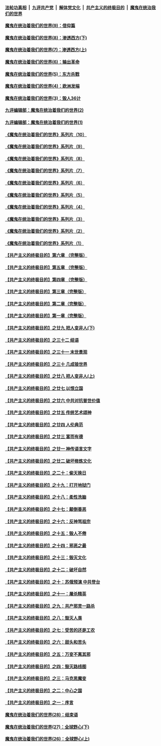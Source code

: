 

####  [法轮功真相](../../../../basic/blob/master/README.md?t=09231403) &nbsp;|&nbsp; [九评共产党](../../../../9ping.md/blob/master/README.md?t=09231403) &nbsp;|&nbsp; [解体党文化](../../../../jtdwh.md/blob/master/README.md?t=09231403)  &nbsp;|&nbsp; [共产主义的终极目的](../../../../gczydzjmd.md/blob/master/README.md?t=09231403) &nbsp;|&nbsp; [魔鬼在统治我们的世界](../../../../mgztzwmdsj.md/blob/master/README.md?t=09231403) 

#### [魔鬼在统治着我们的世界(9)：信仰篇](../pages/nsc422/n10432159.md?t=09231403) 

#### [魔鬼在统治着我们的世界(8)：渗透西方(下)](../pages/nsc422/n10429603.md?t=09231403) 

#### [魔鬼在统治着我们的世界(7)：渗透西方(上)](../pages/nsc422/n10426013.md?t=09231403) 

#### [魔鬼在统治着我们的世界(6)：输出革命](../pages/nsc422/n10421536.md?t=09231403) 

#### [魔鬼在统治着我们的世界(5)：东方杀戮](../pages/nsc422/n10417707.md?t=09231403) 

#### [魔鬼在统治着我们的世界(4)：欧洲发端](../pages/nsc422/n10414890.md?t=09231403) 

#### [魔鬼在统治着我们的世界(3)：毁人36计](../pages/nsc422/n10411583.md?t=09231403) 

#### [九评编辑部：魔鬼在统治着我们的世界(2)](../pages/nsc422/n10410036.md?t=09231403) 

#### [九评编辑部：魔鬼在统治着我们的世界(1)](../pages/nsc422/n10406825.md?t=09231403) 

#### [《魔鬼在统治着我们的世界》系列片（10）](../pages/nsc422/n12292670.md?t=09231403) 

#### [《魔鬼在统治着我们的世界》系列片（9）](../pages/nsc422/n12290859.md?t=09231403) 

#### [《魔鬼在统治着我们的世界》系列片（8）](../pages/nsc422/n12287445.md?t=09231403) 

#### [《魔鬼在统治着我们的世界》系列片（7）](../pages/nsc422/n12283425.md?t=09231403) 

#### [《魔鬼在统治着我们的世界》系列片（6）](../pages/nsc422/n12282314.md?t=09231403) 

#### [《魔鬼在统治着我们的世界》系列片（5）](../pages/nsc422/n12281419.md?t=09231403) 

#### [《魔鬼在统治着我们的世界》系列片（4）](../pages/nsc422/n12274024.md?t=09231403) 

#### [《魔鬼在统治着我们的世界》系列片（3）](../pages/nsc422/n12271322.md?t=09231403) 

#### [《魔鬼在统治着我们的世界》系列片（2）](../pages/nsc422/n12269049.md?t=09231403) 

#### [《魔鬼在统治着我们的世界》系列片（1）](../pages/nsc422/n12267575.md?t=09231403) 

#### [【共产主义的终极目的】第六章 （完整版）](../pages/nsc422/n11428913.md?t=09231403) 

#### [【共产主义的终极目的】第五章 （完整版）](../pages/nsc422/n11428912.md?t=09231403) 

#### [【共产主义的终极目的】第四章 （完整版）](../pages/nsc422/n11428907.md?t=09231403) 

#### [【共产主义的终极目的】第三章（完整版）](../pages/nsc422/n11428848.md?t=09231403) 

#### [【共产主义的终极目的】第二章（完整版）](../pages/nsc422/n11428831.md?t=09231403) 

#### [【共产主义的终极目的】第一章（完整版）](../pages/nsc422/n11417651.md?t=09231403) 

#### [【共产主义的终极目的】之廿九 把人变非人(下)](../pages/nsc422/n11344140.md?t=09231403) 

#### [【共产主义的终极目的】之三十二 结语](../pages/nsc422/n11360535.md?t=09231403) 

#### [【共产主义的终极目的】之三十一 末世景观](../pages/nsc422/n11351129.md?t=09231403) 

#### [【共产主义的终极目的】之三十 几成狼世界](../pages/nsc422/n11348280.md?t=09231403) 

#### [【共产主义的终极目的】之廿八 把人变非人(上)](../pages/nsc422/n11340492.md?t=09231403) 

#### [【共产主义的终极目的】之廿七 以恨立国](../pages/nsc422/n11336944.md?t=09231403) 

#### [【共产主义的终极目的】之廿六 中共对抗普世价值](../pages/nsc422/n11324785.md?t=09231403) 

#### [【共产主义的终极目的】之廿五 传统艺术颂神](../pages/nsc422/n11296396.md?t=09231403) 

#### [【共产主义的终极目的】之廿四 人伦典范](../pages/nsc422/n11296397.md?t=09231403) 

#### [【共产主义的终极目的】之廿三 富而有德](../pages/nsc422/n11283598.md?t=09231403) 

#### [【共产主义的终极目的】之廿一 神传语言文字](../pages/nsc422/n11263265.md?t=09231403) 

#### [【共产主义的终极目的】之廿二 破坏修炼文化](../pages/nsc422/n11245728.md?t=09231403) 

#### [【共产主义的终极目的】之二十：偷天换日](../pages/nsc422/n11238846.md?t=09231403) 

#### [【共产主义的终极目的】之十九：打开地狱门](../pages/nsc422/n11206376.md?t=09231403) 

#### [【共产主义的终极目的】之十八：柔性洗脑](../pages/nsc422/n11199994.md?t=09231403) 

#### [【共产主义的终极目的】之十七：颠倒善恶](../pages/nsc422/n11179782.md?t=09231403) 

#### [【共产主义的终极目的】之十六：反神骂祖宗](../pages/nsc422/n11166798.md?t=09231403) 

#### [【共产主义的终极目的】之十五：毁人不倦](../pages/nsc422/n11166792.md?t=09231403) 

#### [【共产主义的终极目的】之十四：邪恶之最](../pages/nsc422/n11150249.md?t=09231403) 

#### [【共产主义的终极目的】之十三：毁灭文化](../pages/nsc422/n11135227.md?t=09231403) 

#### [【共产主义的终极目的】之十二：破坏自然](../pages/nsc422/n11135214.md?t=09231403) 

#### [【共产主义的终极目的】之十：苏俄预演 中共登台](../pages/nsc422/n11118424.md?t=09231403) 

#### [【共产主义的终极目的】之十一：屠杀精英](../pages/nsc422/n11118442.md?t=09231403) 

#### [【共产主义的终极目的】之九：共产邪灵一路杀](../pages/nsc422/n11114139.md?t=09231403) 

#### [【共产主义的终极目的】之八：毁灭人类](../pages/nsc422/n11108503.md?t=09231403) 

#### [【共产主义的终极目的】之七：受苦的还是工农](../pages/nsc422/n11101809.md?t=09231403) 

#### [【共产主义的终极目的】之六：甜头和苦头](../pages/nsc422/n11096971.md?t=09231403) 

#### [【共产主义的终极目的】之五：万变不离其邪](../pages/nsc422/n11091285.md?t=09231403) 

#### [【共产主义的终极目的】之四：毁灭路线图](../pages/nsc422/n11086284.md?t=09231403) 

#### [【共产主义的终极目的】之三：马克思魔变](../pages/nsc422/n11061941.md?t=09231403) 

#### [【共产主义的终极目的】之二：中心之国](../pages/nsc422/n11047728.md?t=09231403) 

#### [【共产主义的终极目的】之一：序言](../pages/nsc422/n11086077.md?t=09231403) 

#### [魔鬼在统治着我们的世界(28)：结束语](../pages/nsc422/n10936246.md?t=09231403) 

#### [魔鬼在统治着我们的世界(27)：全球野心(下)](../pages/nsc422/n10928319.md?t=09231403) 

#### [魔鬼在统治着我们的世界(26)：全球野心(上)](../pages/nsc422/n10900318.md?t=09231403) 

